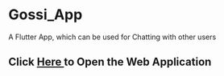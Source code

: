 # Gossi_App

A Flutter App, which can be used for Chatting with other users

<h2>Click <a href="https://gossiapp.web.app/">Here </a> to Open the Web Application</h2>
